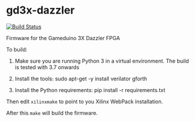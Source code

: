 # gd3x-dazzler

[![Build Status](https://travis-ci.org/jamesbowman/gd3x-dazzler.svg?branch=master)](https://travis-ci.org/jamesbowman/gd3x-dazzler)

Firmware for the Gameduino 3X Dazzler FPGA

To build:

1. Make sure you are running Python 3 in a virtual environment. The build is tested with 3.7 onwards

2. Install the tools:
   sudo apt-get -y install verilator gforth

3. Install the Python requirements:
   pip install -r requirements.txt

Then edit `xilinxmake` to point to you Xilinx WebPack installation.

After this `make` will build the firmware.


